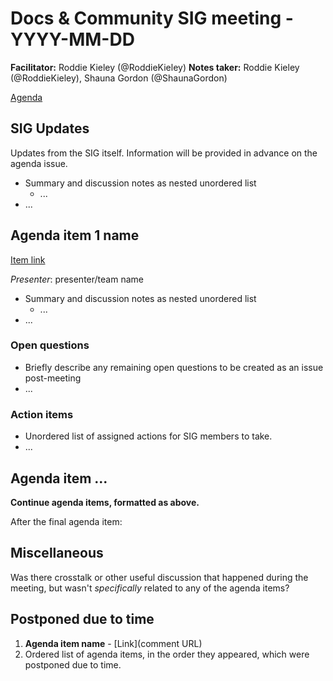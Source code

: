 # Docs & Community SIG meeting - YYYY-MM-DD

**Facilitator:** Roddie Kieley (@RoddieKieley)
**Notes taker:** Roddie Kieley (@RoddieKieley), Shauna Gordon (@ShaunaGordon)

[Agenda]()

## SIG Updates

Updates from the SIG itself. Information will be provided in advance on the agenda issue.

* Summary and discussion notes as nested unordered list
  * ...
* ...

## Agenda item 1 name

[Item link](AGENDA_ISSUE_#_COMMENT)

*Presenter*: presenter/team name

* Summary and discussion notes as nested unordered list
  * ...
* ...

### Open questions

* Briefly describe any remaining open questions to be created as an issue post-meeting
* ...

### Action items

* Unordered list of assigned actions for SIG members to take.
* ...

## Agenda item ...

**Continue agenda items, formatted as above.**

After the final agenda item:

## Miscellaneous

Was there crosstalk or other useful discussion that happened during the meeting, but wasn't _specifically_ related to any of the agenda items?

## Postponed due to time

1. **Agenda item name** - [Link](comment URL)
2. Ordered list of agenda items, in the order they appeared, which were postponed due to time.
